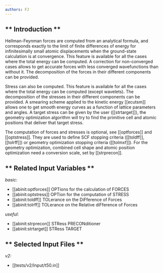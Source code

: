 ```yaml
---
authors: FJ
---
```


## ** Introduction **

Hellman-Feynman forces are computed from an analytical formula, and
corresponds exactly to the limit of finite differences of energy for
infinitesimally small atomic displacements when the ground-state calculation
is at convergence. This feature is available for all the cases where the total
energy can be computed. A correction for non-converged cases allows to get
accurate forces with less converged wavefunctions than without it. The
decomposition of the forces in their different components can be provided.

Stress can also be computed. This feature is available for all the cases where
the total energy can be computed (except wavelets). The decomposition of the
stresses in their different components can be provided. A smearing scheme
applied to the kinetic energy [[ecutsm]] allows one to get smooth energy
curves as a function of lattice parameters and angles. A target stress can be
given by the user ([[strtarget]]), the geometry optimization algorithm will
try to find the primitive cell and atomic positions that deliver that target
stress.

The computation of forces and stresses is optional, see [[optforces]] and
[[optstress]]. They are used to define SCF stopping criteria ([[toldff]],
[[tolrff]]) or geometry optimization stopping criteria ([[tolmxf]]). For the
geometry optimization, combined cell shape and atomic position optimization
need a conversion scale, set by [[strprecon]].



## ** Related Input Variables **

*basic:*

- [[abinit:optforces]]  OPTions for the calculation of FORCES
- [[abinit:optstress]]  OPTion for the computation of STRESS
- [[abinit:toldff]]  TOLerance on the DiFference of Forces
- [[abinit:tolrff]]  TOLerance on the Relative diFference of Forces
 
*useful:*

- [[abinit:strprecon]]  STRess PRECONditioner
- [[abinit:strtarget]]  STRess TARGET
 

## ** Selected Input Files **

*v2:*

- [[tests/v2/Input/t50.in]]
 

